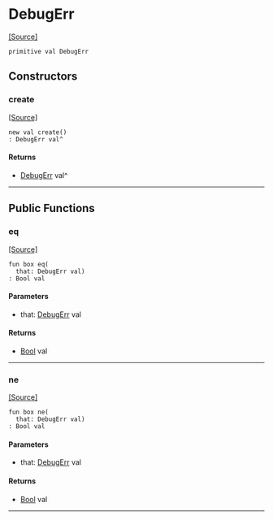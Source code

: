 # DebugErr
<span class="source-link">[[Source]](src/debug/debug.md#L-0-26)</span>
```pony
primitive val DebugErr
```

## Constructors

### create
<span class="source-link">[[Source]](src/debug/debug.md#L-0-26)</span>


```pony
new val create()
: DebugErr val^
```

#### Returns

* [DebugErr](debug-DebugErr.md) val^

---

## Public Functions

### eq
<span class="source-link">[[Source]](src/debug/debug.md#L-0-28)</span>


```pony
fun box eq(
  that: DebugErr val)
: Bool val
```
#### Parameters

*   that: [DebugErr](debug-DebugErr.md) val

#### Returns

* [Bool](builtin-Bool.md) val

---

### ne
<span class="source-link">[[Source]](src/debug/debug.md#L-0-28)</span>


```pony
fun box ne(
  that: DebugErr val)
: Bool val
```
#### Parameters

*   that: [DebugErr](debug-DebugErr.md) val

#### Returns

* [Bool](builtin-Bool.md) val

---

